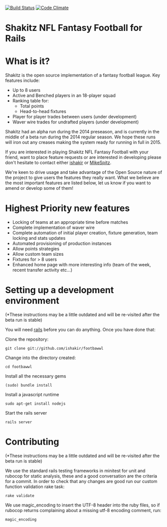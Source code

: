 [![Build Status](https://travis-ci.org/ishakir/footbawwl.svg)](https://travis-ci.org/ishakir/footbawwl)
[![Code Climate](https://codeclimate.com/github/ishakir/footbawwl.png)](https://codeclimate.com/github/ishakir/footbawwl)

Shakitz NFL Fantasy Football for Rails
======================================


What is it?
===========

Shakitz is the open source implementation of a fantasy football league. Key features include:

* Up to 8 users
* Active and Benched players in an 18-player squad
* Ranking table for:
  * Total points
  * Head-to-head fixtures
* Player for player trades between users (under development)
* Waver wire trades for undrafted players (under development)

Shakitz had an alpha run during the 2014 preseason, and is currently in the middle of a beta run during the 2014 regular season. We hope these runs will iron out any creases making the system ready for running in full in 2015.

If you are interested in playing Shakitz NFL Fantasy Football with your friend, want to place feature requests or are interested in developing please don't hesitate to contact either [ishakir](https://github.com/ishakir) or [MikeSpitz](https://github.com/MikeSpitz).

We're keen to drive usage and take advantage of the Open Source nature of the project to give users the features they really want. What we believe are the most important features are listed below, let us know if you want to amend or develop some of them!

Highest Priority new features
=============================

* Locking of teams at an appropriate time before matches
* Complete implementation of waver wire
* Complete automation of initial player creation, fixture generation, team locking and stats updates
* Automated provisioning of production instances
* Allow points strategies
* Allow custom team sizes
* Fixtures for > 8 users
* Enhanced home page with more interesting info (team of the week, recent transfer activity etc...)

Setting up a development environment
====================================

(*These instructions may be a little outdated and will be re-visited after the beta run is stable)

You will need [rails](http://rubyonrails.org/download) before you can do anything. Once you have done that:

Clone the repository:

    git clone git://github.com/ishakir/footbawwl

Change into the directory created:

    cd footbawwl

Install all the necessary gems

    (sudo) bundle install
    
Install a javascript runtime

    sudo apt-get install nodejs

Start the rails server

    rails server

Contributing
============

(*These instructions may be a little outdated and will be re-visited after the beta run is stable)

We use the standard rails testing frameworks in minitest for unit and rubocop for static analysis, these and a good conversation are the criteria for a commit. In order to check that any changes are good run our custom function validation rake task:

    rake validate

We use magic_encoding to insert the UTF-8 header into the ruby files, so if rubocop returns complaining about a missing utf-8 encoding comment, run:

    magic_encoding
    
<Stafford4President>
